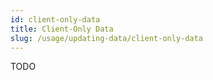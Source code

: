 ```yaml
---
id: client-only-data
title: Client-Only Data
slug: /usage/updating-data/client-only-data
---
```

TODO

